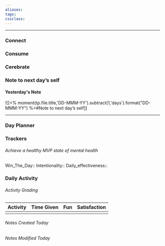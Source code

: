 ```yaml
---
aliases:  
tags:
cssclass:
---
```

---

### Connect 
### Consume
### Cerebrate
### Note to next day’s self
#### Yesterday's Note
 ![[<% moment(tp.file.title,'DD-MMM-YY').subtract(1,'days').format("DD-MMM-YY") %>#Note to next day’s self]]

--- 
### Day Planner
### Trackers
###### Achieve a healthy MVP state of mental health
Win_The_Day:: 
Intentionality:: 
Daily_effectiveness::

### Daily Activity 
###### Activity Grading
| Activity | Time Given | Fun | Satisfaction |
| -------- | ---------- | --- | ------------ |
|  |            |     |              |

###### Notes Created Today
###### Notes Modified Today 


